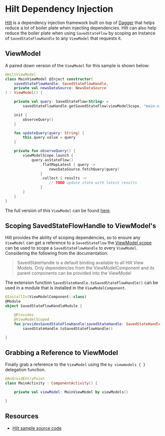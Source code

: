 # Hilt Dependency Injection

[Hilt](https://developer.android.com/training/dependency-injection/hilt-android) is a dependency injection framework built on top of [Dagger](https://dagger.dev/) that helps reduce a lot of boiler plate when injecting dependencies. Hilt can also help reduce the boiler plate when using `SavedStateFlow` by scoping an instance of `SavedStateFlowHandle` to any `ViewModel` that requests it. 

## ViewModel 

A paired down version of the `ViewModel` for this sample is shown below: 

```kotlin
@HiltViewModel
class MainViewModel @Inject constructor(
    savedStateFlowHandle: SavedStateFlowHandle,
    private val newsDataSource: NewsDataSource
) : ViewModel() {

    private val query: SavedStateFlow<String> =
        savedStateFlowHandle.getSavedStateFlow(viewModelScope, "main-viewmodel-query-key", "")

    init {
        observeQuery()
    }

    fun updateQuery(query: String) {
        this.query.value = query
    }

    private fun observeQuery() {
        viewModelScope.launch {
            query.asStateFlow()
                .flatMapLatest { query ->
                    newsDataSource.fetchQuery(query)
                }
                .collect { results ->
                    // TODO update state with latest results
                }
        }
    }
}
```

The full version of this `ViewModel` can be found [here](https://github.com/plusmobileapps/SavedStateFlow/blob/main/sample/hilt-di/src/main/java/com/plusmobileapps/savedstateflow/MainViewModel.kt). 


## Scoping SavedStateFlowHandle to ViewModel's

Hilt provides the ability of scoping dependencies, so to ensure any `ViewModel` can get a reference to a `SavedStateFlow` the [ViewModel scope](https://dagger.dev/hilt/view-model.html) can be used to scope a `SavedStateFlowHandle` to every `ViewModel`. Considering the following from the documentation: 

> SavedStateHandle is a default binding available to all Hilt View Models. Only dependencies from the ViewModelComponent and its parent components can be provided into the ViewModel

The extension function `SavedStateHandle.toSavedStateFlowHandle()` can be used in a module that is installed in the `ViewModelComponent`. 

```kotlin
@InstallIn(ViewModelComponent::class)
@Module
object SavedStateFlowHandleModule {

    @Provides
    @ViewModelScoped
    fun providesSavedStateFlowHandle(savedStateHandle: SavedStateHandle): SavedStateFlowHandle =
        savedStateHandle.toSavedStateFlowHandle()

}
```

## Grabbing a Reference to ViewModel

Finally grab a reference to the `ViewModel` using the `by viewmodels { }` delegation function. 

```kotlin
@AndroidEntryPoint
class MainActivity : ComponentActivity() {

    private val viewModel: MainViewModel by viewModels()

}
```

## Resources 

* [Hilt sample source code](https://github.com/plusmobileapps/SavedStateFlow/tree/main/sample/hilt-di)